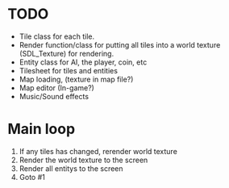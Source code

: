 TODO
====

* Tile class for each tile.
* Render function/class for putting all tiles into a world texture (SDL_Texture) for rendering.
* Entity class for AI, the player, coin, etc
* Tilesheet for tiles and entities
* Map loading, (texture in map file?)
* Map editor (In-game?)
* Music/Sound effects

Main loop
=========

1. If any tiles has changed, rerender world texture
2. Render the world texture to the screen
3. Render all entitys to the screen
4. Goto #1
